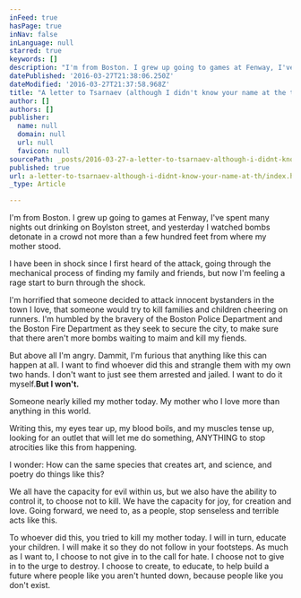 ```yaml
---
inFeed: true
hasPage: true
inNav: false
inLanguage: null
starred: true
keywords: []
description: "I'm from Boston. I grew up going to games at Fenway, I've spent many nights out drinking on Boylston street, and yesterday I watched bombs detonate in a crowd not more than a few hundred feet from where my mother stood."
datePublished: '2016-03-27T21:38:06.250Z'
dateModified: '2016-03-27T21:37:58.968Z'
title: "A letter to Tsarnaev (although I didn't know your name at the time)"
author: []
authors: []
publisher:
  name: null
  domain: null
  url: null
  favicon: null
sourcePath: _posts/2016-03-27-a-letter-to-tsarnaev-although-i-didnt-know-your-name-at-th.md
published: true
url: a-letter-to-tsarnaev-although-i-didnt-know-your-name-at-th/index.html
_type: Article

---
```

I'm from Boston. I grew up going to games at Fenway, I've spent many nights out drinking on Boylston street, and yesterday I watched bombs detonate in a crowd not more than a few hundred feet from where my mother stood.

I have been in shock since I first heard of the attack, going through the mechanical process of finding my family and friends, but now I'm feeling a rage start to burn through the shock.

I'm horrified that someone decided to attack innocent bystanders in the town I love, that someone would try to kill families and children cheering on runners. I'm humbled by the bravery of the Boston Police Department and the Boston Fire Department as they seek to secure the city, to make sure that there aren't more bombs waiting to maim and kill my fiends.

But above all I'm angry. Dammit, I'm furious that anything like this can happen at all. I want to find whoever did this and strangle them with my own two hands. I don't want to just see them arrested and jailed. I want to do it myself.**But I won't.**

Someone nearly killed my mother today. My mother who I love more than anything in this world.

Writing this, my eyes tear up, my blood boils, and my muscles tense up, looking for an outlet that will let me do something, ANYTHING to stop atrocities like this from happening.

I wonder: How can the same species that creates art, and science, and poetry do things like this?

We all have the capacity for evil within us, but we also have the ability to control it, to choose not to kill. We have the capacity for joy, for creation and love. Going forward, we need to, as a people, stop senseless and terrible acts like this.

To whoever did this, you tried to kill my mother today. I will in turn, educate your children. I will make it so they do not follow in your footsteps. As much as I want to, I choose to not give in to the call for hate. I choose not to give in to the urge to destroy. I choose to create, to educate, to help build a future where people like you aren't hunted down, because people like you don't exist.